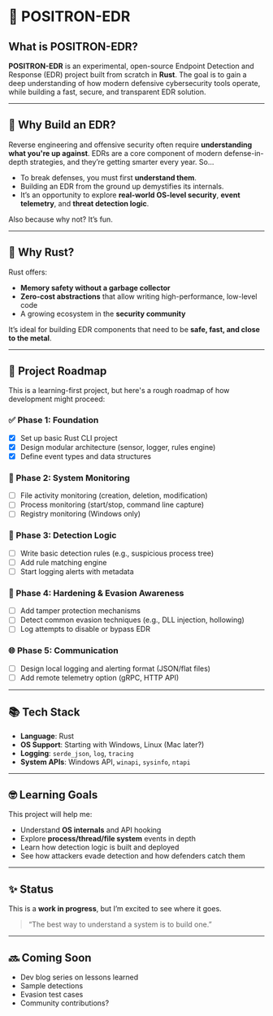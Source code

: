 # 🚀 POSITRON-EDR

## What is POSITRON-EDR?

**POSITRON-EDR** is an experimental, open-source Endpoint Detection and Response (EDR) project built from scratch in **Rust**. The goal is to gain a deep understanding of how modern defensive cybersecurity tools operate, while building a fast, secure, and transparent EDR solution.

---

## 🎯 Why Build an EDR?

Reverse engineering and offensive security often require **understanding what you're up against**. EDRs are a core component of modern defense-in-depth strategies, and they’re getting smarter every year. So…

* To break defenses, you must first **understand them**.
* Building an EDR from the ground up demystifies its internals.
* It’s an opportunity to explore **real-world OS-level security**, **event telemetry**, and **threat detection logic**.

Also because why not? It’s fun.

---

## 🦀 Why Rust?

Rust offers:

* **Memory safety without a garbage collector**
* **Zero-cost abstractions** that allow writing high-performance, low-level code
* A growing ecosystem in the **security community**

It’s ideal for building EDR components that need to be **safe, fast, and close to the metal**.

---

## 🧱 Project Roadmap

This is a learning-first project, but here's a rough roadmap of how development might proceed:

### ✅ Phase 1: Foundation

* [x] Set up basic Rust CLI project
* [x] Design modular architecture (sensor, logger, rules engine)
* [x] Define event types and data structures

### 🚧 Phase 2: System Monitoring

* [ ] File activity monitoring (creation, deletion, modification)
* [ ] Process monitoring (start/stop, command line capture)
* [ ] Registry monitoring (Windows only)

### 🧠 Phase 3: Detection Logic

* [ ] Write basic detection rules (e.g., suspicious process tree)
* [ ] Add rule matching engine
* [ ] Start logging alerts with metadata

### 🔐 Phase 4: Hardening & Evasion Awareness

* [ ] Add tamper protection mechanisms
* [ ] Detect common evasion techniques (e.g., DLL injection, hollowing)
* [ ] Log attempts to disable or bypass EDR

### 🌐 Phase 5: Communication

* [ ] Design local logging and alerting format (JSON/flat files)
* [ ] Add remote telemetry option (gRPC, HTTP API)

---

## 📚 Tech Stack

* **Language**: Rust
* **OS Support**: Starting with Windows, Linux (Mac later?)
* **Logging**: `serde_json`, `log`, `tracing`
* **System APIs**: Windows API, `winapi`, `sysinfo`, `ntapi`

---

## 🤓 Learning Goals

This project will help me:

* Understand **OS internals** and API hooking
* Explore **process/thread/file system** events in depth
* Learn how detection logic is built and deployed
* See how attackers evade detection and how defenders catch them

---

## ✨ Status

This is a **work in progress**, but I’m excited to see where it goes.

> “The best way to understand a system is to build one.”

---

## 🔜 Coming Soon

* Dev blog series on lessons learned
* Sample detections
* Evasion test cases
* Community contributions?

